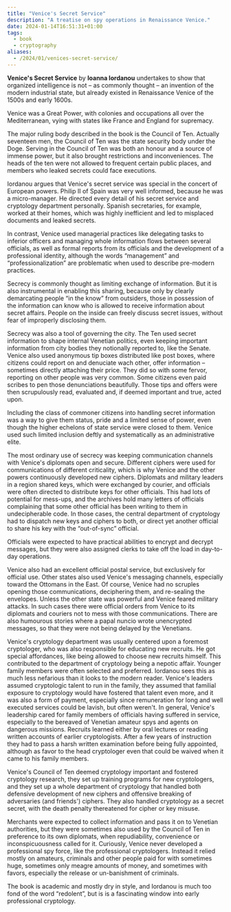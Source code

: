 ```yaml
---
title: "Venice's Secret Service"
description: "A treatise on spy operations in Renaissance Venice."
date: 2024-01-14T16:51:31+01:00
tags:
  - book
  - cryptography
aliases:
  - /2024/01/venices-secret-service/
---
```

**Venice's Secret Service** by **Ioanna Iordanou** undertakes to show that organized intelligence is not – as commonly thought – an invention of the modern industrial state, but already existed in Renaissance Venice of the 1500s and early 1600s.

Venice was a Great Power, with colonies and occupations all over the Mediterranean, vying with states like France and England for supremacy.

The major ruling body described in the book is the Council of Ten. Actually seventeen men, the Council of Ten was the state security body under the Doge. Serving in the Council of Ten was both an honour and a source of immense power, but it also brought restrictions and inconveniences. The heads of the ten were not allowed to frequent certain public places, and members who leaked secrets could face executions.

Iordanou argues that Venice's secret service was special in the concert of European powers. Philip II of Spain was very well informed, because he was a micro-manager. He directed every detail of his secret service and cryptology department personally. Spanish secretaries, for example, worked at their homes, which was highly inefficient and led to misplaced documents and leaked secrets.

In contrast, Venice used managerial practices like delegating tasks to inferior officers and managing whole information flows between several officials, as well as formal reports from its officials and the development of a professional identity, although the words “management” and “professionalization” are problematic when used to describe pre-modern practices.

Secrecy is commonly thought as limiting exchange of information. But it is also instrumental in enabling this sharing, because only by clearly demarcating people “in the know” from outsiders, those in possession of the information can know who is allowed to receive information about secret affairs. People on the inside can freely discuss secret issues, without fear of improperly disclosing them.

Secrecy was also a tool of governing the city. The Ten used secret information to shape internal Venetian politics, even keeping important information from city bodies they notionally reported to, like the Senate. Venice also used anonymous tip boxes distributed like post boxes, where citizens could report on and denuciate wach other, offer information – sometimes directly attaching their price. They did so with some fervor, reporting on other people was very common. Some citizens even paid scribes to pen those denunciations beautifully. Those tips and offers were then scrupulously read, evaluated and, if deemed important and true, acted upon.

Including the class of commoner citizens into handling secret information was a way to give them status, pride and a limited sense of power, even though the higher echelons of state service were closed to them. Venice used such limited inclusion deftly and systematically as an administrative elite.

The most ordinary use of secrecy was keeping communication channels with Venice's diplomats open and secure. Different ciphers were used for communications of different criticality, which is why Venice and the other powers continuously developed new ciphers. Diplomats and military leaders in a region shared keys, which were exchanged by courier, and officials were often directed to distribute keys for other officials. This had lots of potential for mess-ups, and the archives hold many letters of officials complaining that some other official has been writing to them in undecipherable code. In those cases, the central department of cryptology had to dispatch new keys and ciphers to both, or direct yet another official to share his key with the “out-of-sync” official.

Officials were expected to have practical abilities to encrypt and decrypt messages, but they were also assigned clerks to take off the load in day-to-day operations.

Venice also had an excellent official postal service, but exclusively for official use. Other states also used Venice's messaging channels, especially toward the Ottomans in the East. Of course, Venice had no scruples opening those communications, deciphering them, and re-sealing the envelopes. Unless the other state was powerful and Venice feared military attacks. In such cases there were official orders from Venice to its diplomats and couriers not to mess with those communications. There are also humourous stories where a papal nuncio wrote unencrypted messages, so that they were not being delayed by the Venetians.

Venice's cryptology department was usually centered upon a foremost cryptologer, who was also responsible for educating new recruits. He got special affordances, like being allowed to choose new recruits himself. This contributed to the department of cryptology being a nepotic affair. Younger family members were often selected and preferred. Iordanou sees this as much less nefarious than it looks to the modern reader. Venice's leaders assumed cryptologic talent to run in the family, they assumed that familial exposure to cryptology would have fostered that talent even more, and it was also a form of payment, especially since remuneration for long and well executed services could be lavish, but often weren't. In general, Venice's leadership cared for family members of officials having suffered in service, especially to the bereaved of Venetian amateur spys and agents on dangerous missions. Recruits learned either by oral lectures or reading written accounts of earlier cryptologists. After a few years of instruction they had to pass a harsh written examination before being fully appointed, although as favor to the head cryptologer even that could be waived when it came to his family members.

Venice's Council of Ten deemed cryptology important and fostered cryptology research, they set up training programs for new cryptologers, and they set up a whole department of cryptology that handled both defensive development of new ciphers and offensive breaking of adversaries (and friends') ciphers. They also handled cryptology as a secret secret, with the death penalty thereatened for cipher or key misuse.

Merchants were expected to collect information and pass it on to Venetian authorities, but they were sometimes also used by the Council of Ten in preference to its own diplomats, when repudiability, convenience or inconspicuousness called for it. Curiously, Venice never developed a professional spy force, like the professional cryptologers. Instead it relied mostly on amateurs, criminals and other people paid for with sometimes huge, sometimes only meagre amounts of money, and sometimes with favors, especially the release or un-banishment of criminals.

The book is academic and mostly dry in style, and Iordanou is much too fond of the word “redolent”, but is is a fascinating window into early professional cryptology.
